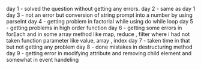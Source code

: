 day 1 - solved the question without getting any errors.
day 2 - same as day 1
day 3 - not an error but conversion of string prompt into a number by using parseInt
day 4 - getting problem in factorial while using do while loop
day 5 - getting problems in high order function
day 6 - getting some errors in forEach and in some array method like map, reduce , filter where i had not taken function parameter like value, array , index
day 7 - taken time in that but not getting any problem
day 8 - done mistakes in destructuring method
day 9 - getting error in modifying attribute and removing child element and somewhat in event handeling
